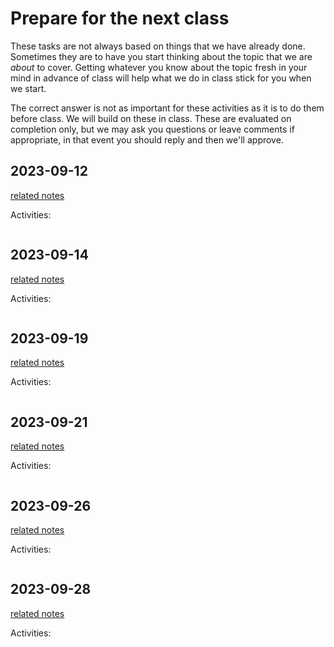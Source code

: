 # Prepare for the next class




These tasks are not always based on things that we have already done.  Sometimes they are to have you start thinking about the topic that we are *about* to cover. Getting whatever you know about the topic fresh in your mind in advance of class will help what we do in class stick for you when we start.

The correct answer is not as important for these activities as it is to do them before class.  We will build on these in class. These are evaluated on completion only, but we may ask you questions or leave comments if appropriate, in that event you should reply and then we'll approve. 



## 2023-09-12

[related notes](../notes/2023-09-12)

Activities:
```{include} ../_prepare/2023-09-12.md
```
## 2023-09-14

[related notes](../notes/2023-09-14)

Activities:
```{include} ../_prepare/2023-09-14.md
```
## 2023-09-19

[related notes](../notes/2023-09-19)

Activities:
```{include} ../_prepare/2023-09-19.md
```
## 2023-09-21

[related notes](../notes/2023-09-21)

Activities:
```{include} ../_prepare/2023-09-21.md
```
## 2023-09-26

[related notes](../notes/2023-09-26)

Activities:
```{include} ../_prepare/2023-09-26.md
```
## 2023-09-28

[related notes](../notes/2023-09-28)

Activities:
```{include} ../_prepare/2023-09-28.md
```